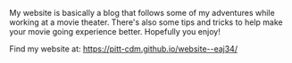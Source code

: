 My website is basically a blog that follows some of my adventures while working at a movie theater. There's also some
tips and tricks to help make your movie going experience better. Hopefully you enjoy! 

Find my website at: https://pitt-cdm.github.io/website--eaj34/
